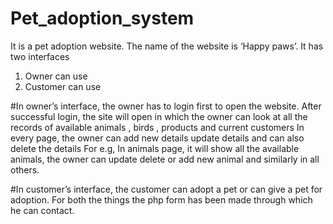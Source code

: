# Pet_adoption_system

It is a pet adoption website. The name of the website is ‘Happy paws’.
It has two interfaces
1. Owner can use
2. Customer can use


#In owner’s interface, 
the owner has to login first to open the website. After successful login, the
site will open in which the owner can look at all the records of available animals , birds , products
and current customers
In every page, the owner can add new details update details and can also delete the details
For e.g, In animals page, it will show all the available animals, the owner can update delete or add
new animal and similarly in all others.

#In customer’s interface, the customer can adopt a pet or can give a pet for adoption. For both the
things the php form has been made through which he can contact.
